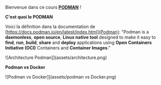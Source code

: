 Bienvenue dans ce cours **[PODMAN](https://podman.io)** !

**C'est quoi le PODMAN**

Voici la définition dans la documentation de [https://docs.podman.io/en/latest/index.html](Podman): "Podman is a **daemonless**, **open source**, **Linux native tool** designed to make it easy to **find**, **run**, **build**, **share** and **deploy** applications using **Open Containers Initiative (OCI)** Containers and **Container Images**." 

 ![Architecture Podman]](assets/architecture.png)


 **Podman vs Docker**

 ![Podman vs Docker]](assets/podman vs Docker.png)